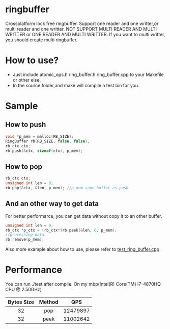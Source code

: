# ringbuffer
Crossplatform lock free ringbuffer.
Support one reader and one writter,or multi reader and one writter.
NOT SUPPORT MULTI READER AND MULTI WRITTER or ONE READER AND MULTI WRITTER.
If you want to multi writter, you should create multi ringbuffer.

How to use?
===========
* Just include atomic_ops.h ring_buffer.h ring_buffer.cpp to your Makefile or other else.
* In the source folder,and make will compile a test bin for you.

Sample
======
How to push
----
```c++
void *p_mem = malloc(RB_SIZE);
RingBuffer rb(RB_SIZE, false, false);
rb_ctx ctx;
rb.push(&ctx, sizeof(ctx), p_mem);
```

How to pop
----------
```c++
rb_ctx ctx;
unsigned int len = 0;
rb.pop(&ctx, &len, p_mem); //p_mem same buffer as push
```

And an other way to get data
----------------------------
For better performarce, you can get data without copy it to an other buffer.
```c++
unsigned int len = 0;
rb_ctx *p_ctx = (rb_ctx*)rb.peek(&len, 0, p_mem);
//processing data
rb.remove(p_mem);
```

Also more example about how to use, please refer to [test_ring_buffer.cpp](test_ring_buffer.cpp)

Performance
===========
You can run ./test after compile.
On my mbp(Intel(R) Core(TM) i7-4870HQ CPU @ 2.50GHz)

|Bytes Size| Method |    QPS    |
|:--------:|:------:|:---------:|
|32        | pop    |12479897   |
|32        | peek   |11002642   |

